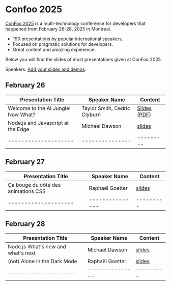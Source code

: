 # Confoo 2025

[ConFoo 2025](https://www.confoo.ca/en/2025) is a multi-technology conference for developers that happened from February 26-28, 2025 in Montreal.

- 190 presentations by popular international speakers.
- Focused on pragmatic solutions for developers.
- Great content and amazing experience.

Below you will find the slides of most presentations given at ConFoo 2025.

Speakers: [Add your slides and demos](CONTRIBUTING.md).

## February 26

| Presentation Title                  | Speaker Name                 | Content                                                                                                              |
| ----------------------------------- | ---------------------------- | -------------------------------------------------------------------------------------------------------------------- |
| Welcome to the AI Jungle! Now What? | Taylor Smith, Cedric Clyburn | [Slides (PDF)](26-02-2025/Welcome_to_the_AI_Jungle-Now_What-Taylor_Smith-Cedric_Clyburn.pdf)                         |
| Node.js and Javascript at the Edge  | Michael Dawson               | [slides](https://github.com/confooca/2025/blob/main/2025-02-26/Nodejs_and_JavaScript_at_the_Edge-Michael_Dawson.pdf) |
| --------------------                | ---------------              | ---------                                                                                                            |

## February 27

| Presentation Title                  | Speaker Name    | Content                                                                                            |
| ----------------------------------- | --------------- | -------------------------------------------------------------------------------------------------- |
| Ça bouge du côté des animations CSS | Raphaël Goetter | [slides](https://github.com/confooca/2025/blob/main/27-02-2025/Animations_CSS-raphael_goetter.pdf) |
| --------------------                | --------------- | ---------                                                                                          |

## February 28

| Presentation Title                 | Speaker Name    | Content                                                                                                            |
| ---------------------------------- | --------------- | ------------------------------------------------------------------------------------------------------------------ |
| Node.js What's new and what's next | Michael Dawson  | [slides](https://github.com/confooca/2025/blob/main/28-02-2025/Nodejs_whats_new_and_whats_next-Michael_Dawson.pdf) |
| (not) Alone in the Dark Mode       | Raphaël Goetter | [slides](https://github.com/confooca/2025/blob/main/28-02-2025/Darkmode-raphael_goetter.pdf)                       |
| --------------------               | --------------- | ---------                                                                                                          |
